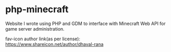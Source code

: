 # php-minecraft
Website I wrote using PHP and GDM to interface with Minecraft Web API for game server administration.

fav-icon author link(as per license): https://www.shareicon.net/author/dhaval-rana
